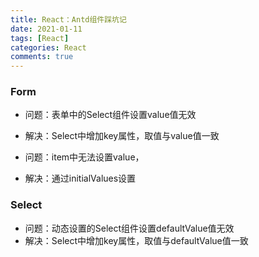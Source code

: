 ```yaml
---
title: React：Antd组件踩坑记
date: 2021-01-11
tags: [React]
categories: React
comments: true
---
```


### Form

- 问题：表单中的Select组件设置value值无效
- 解决：Select中增加key属性，取值与value值一致


- 问题：item中无法设置value，
- 解决：通过initialValues设置

### Select
- 问题：动态设置的Select组件设置defaultValue值无效
- 解决：Select中增加key属性，取值与defaultValue值一致